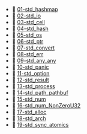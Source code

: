 * 📄 [01-std_hashmap](01-std_hashmap.md)
* 📄 [02-std_io](02-std_io.md)
* 📄 [03-std_cell](03-std_cell.md)
* 📄 [04-std_hash](04-std_hash.md)
* 📄 [05-std_os](05-std_os.md)
* 📄 [06-std_ptr](06-std_ptr.md)
* 📄 [07-std_convert](07-std_convert.md)
* 📄 [08-std_err](08-std_err.md)
* 📄 [09-std_any_any](09-std_any_any.md)
* 📄 [10-std_panic](10-std_panic.md)
* 📄 [11-std_option](11-std_option.md)
* 📄 [12-std_result](12-std_result.md)
* 📄 [13-std_process](13-std_process.md)
* 📄 [14-std_path_pathbuf](14-std_path_pathbuf.md)
* 📄 [15-std_num](15-std_num.md)
* 📄 [16-std_num_NonZeroU32](16-std_num_NonZeroU32.md)
* 📄 [17-std_alloc](17-std_alloc.md)
* 📄 [18-std_arch](18-std_arch.md)
* 📄 [19-std_sync_atomics](19-std_sync_atomics.md)
